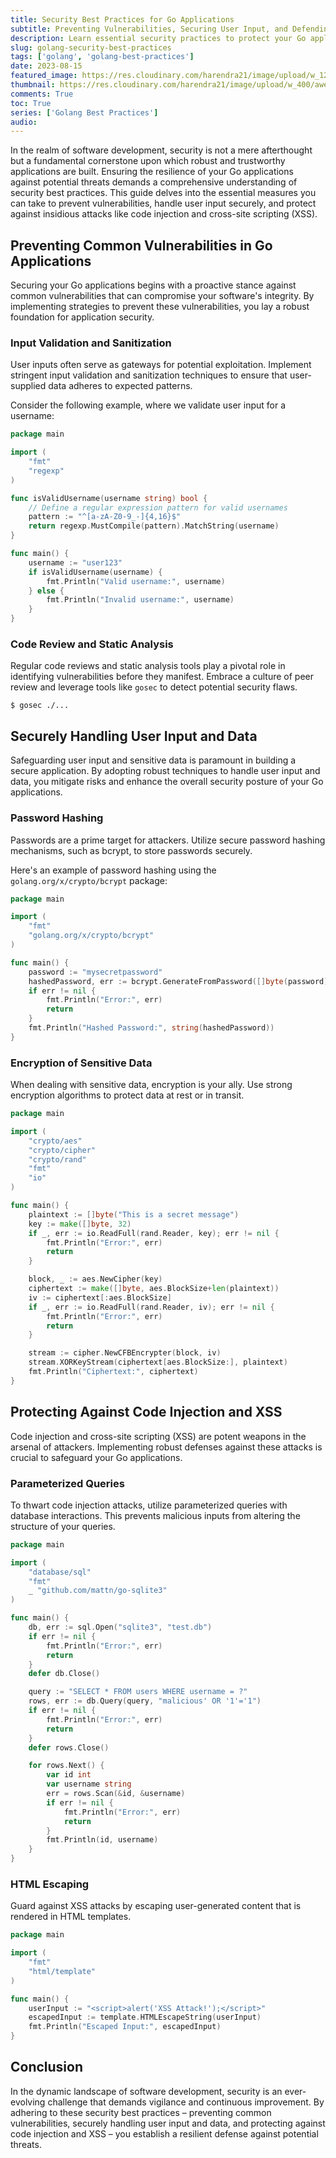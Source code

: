 ```yaml
---
title: Security Best Practices for Go Applications
subtitle: Preventing Vulnerabilities, Securing User Input, and Defending Against Code Injection and XSS in Go
description: Learn essential security practices to protect your Go applications from common vulnerabilities, securely manage user input and data, and guard against malicious attacks like code injection and cross-site scripting (XSS).
slug: golang-security-best-practices
tags: ['golang', 'golang-best-practices']
date: 2023-08-15
featured_image: https://res.cloudinary.com/harendra21/image/upload/w_1200/awesome-blog/awesome-golang/Golang_Best_Practices_Security_tsrzas.png
thumbnail: https://res.cloudinary.com/harendra21/image/upload/w_400/awesome-blog/awesome-golang/Golang_Best_Practices_Security_tsrzas.png
comments: True
toc: True
series: ['Golang Best Practices']
audio: 
---
```


In the realm of software development, security is not a mere afterthought but a fundamental cornerstone upon which robust and trustworthy applications are built. Ensuring the resilience of your Go applications against potential threats demands a comprehensive understanding of security best practices. This guide delves into the essential measures you can take to prevent vulnerabilities, handle user input securely, and protect against insidious attacks like code injection and cross-site scripting (XSS).

## Preventing Common Vulnerabilities in Go Applications

Securing your Go applications begins with a proactive stance against common vulnerabilities that can compromise your software's integrity. By implementing strategies to prevent these vulnerabilities, you lay a robust foundation for application security.

### Input Validation and Sanitization

User inputs often serve as gateways for potential exploitation. Implement stringent input validation and sanitization techniques to ensure that user-supplied data adheres to expected patterns.

Consider the following example, where we validate user input for a username:

```go
package main

import (
	"fmt"
	"regexp"
)

func isValidUsername(username string) bool {
	// Define a regular expression pattern for valid usernames
	pattern := "^[a-zA-Z0-9_-]{4,16}$"
	return regexp.MustCompile(pattern).MatchString(username)
}

func main() {
	username := "user123"
	if isValidUsername(username) {
		fmt.Println("Valid username:", username)
	} else {
		fmt.Println("Invalid username:", username)
	}
}
```

### Code Review and Static Analysis

Regular code reviews and static analysis tools play a pivotal role in identifying vulnerabilities before they manifest. Embrace a culture of peer review and leverage tools like `gosec` to detect potential security flaws.

```shell
$ gosec ./...
```

## Securely Handling User Input and Data

Safeguarding user input and sensitive data is paramount in building a secure application. By adopting robust techniques to handle user input and data, you mitigate risks and enhance the overall security posture of your Go applications.

### Password Hashing

Passwords are a prime target for attackers. Utilize secure password hashing mechanisms, such as bcrypt, to store passwords securely.

Here's an example of password hashing using the `golang.org/x/crypto/bcrypt` package:

```go
package main

import (
	"fmt"
	"golang.org/x/crypto/bcrypt"
)

func main() {
	password := "mysecretpassword"
	hashedPassword, err := bcrypt.GenerateFromPassword([]byte(password), bcrypt.DefaultCost)
	if err != nil {
		fmt.Println("Error:", err)
		return
	}
	fmt.Println("Hashed Password:", string(hashedPassword))
}
```

### Encryption of Sensitive Data

When dealing with sensitive data, encryption is your ally. Use strong encryption algorithms to protect data at rest or in transit.

```go
package main

import (
	"crypto/aes"
	"crypto/cipher"
	"crypto/rand"
	"fmt"
	"io"
)

func main() {
	plaintext := []byte("This is a secret message")
	key := make([]byte, 32)
	if _, err := io.ReadFull(rand.Reader, key); err != nil {
		fmt.Println("Error:", err)
		return
	}

	block, _ := aes.NewCipher(key)
	ciphertext := make([]byte, aes.BlockSize+len(plaintext))
	iv := ciphertext[:aes.BlockSize]
	if _, err := io.ReadFull(rand.Reader, iv); err != nil {
		fmt.Println("Error:", err)
		return
	}

	stream := cipher.NewCFBEncrypter(block, iv)
	stream.XORKeyStream(ciphertext[aes.BlockSize:], plaintext)
	fmt.Println("Ciphertext:", ciphertext)
}
```

## Protecting Against Code Injection and XSS

Code injection and cross-site scripting (XSS) are potent weapons in the arsenal of attackers. Implementing robust defenses against these attacks is crucial to safeguard your Go applications.

### Parameterized Queries

To thwart code injection attacks, utilize parameterized queries with database interactions. This prevents malicious inputs from altering the structure of your queries.

```go
package main

import (
	"database/sql"
	"fmt"
	_ "github.com/mattn/go-sqlite3"
)

func main() {
	db, err := sql.Open("sqlite3", "test.db")
	if err != nil {
		fmt.Println("Error:", err)
		return
	}
	defer db.Close()

	query := "SELECT * FROM users WHERE username = ?"
	rows, err := db.Query(query, "malicious' OR '1'='1")
	if err != nil {
		fmt.Println("Error:", err)
		return
	}
	defer rows.Close()

	for rows.Next() {
		var id int
		var username string
		err = rows.Scan(&id, &username)
		if err != nil {
			fmt.Println("Error:", err)
			return
		}
		fmt.Println(id, username)
	}
}
```

### HTML Escaping

Guard against XSS attacks by escaping user-generated content that is rendered in HTML templates.

```go
package main

import (
	"fmt"
	"html/template"
)

func main() {
	userInput := "<script>alert('XSS Attack!');</script>"
	escapedInput := template.HTMLEscapeString(userInput)
	fmt.Println("Escaped Input:", escapedInput)
}
```

## Conclusion

In the dynamic landscape of software development, security is an ever-evolving challenge that demands vigilance and continuous improvement. By adhering to these security best practices – preventing common vulnerabilities, securely handling user input and data, and protecting against code injection and XSS – you establish a resilient defense against potential threats.
